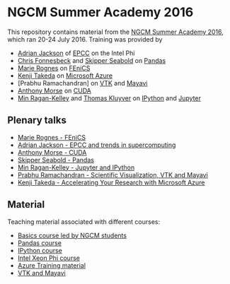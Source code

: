 # NGCM Summer Academy 2016

This repository contains material from the [NGCM Summer Academy 2016](http://ngcm.soton.ac.uk/summer-academy/), which ran 20-24 July 2016. Training was provided by

* [Adrian Jackson](https://www.epcc.ed.ac.uk/about/staff/mr-adrian-jackson) of [EPCC](https://www.epcc.ed.ac.uk/) on the Intel Phi
* [Chris Fonnesbeck](https://github.com/fonnesbeck) and [Skipper Seabold](http://jseabold.net/) on [Pandas](http://pandas.pydata.org/)
* [Marie Rognes](http://home.simula.no/~meg/) on [FEniCS](http://fenicsproject.org/)
* [Kenji Takeda](http://research.microsoft.com/en-us/people/kenjitak/) on [Microsoft Azure](http://azure.microsoft.com/en-gb/)
* [Prabhu Ramachandran] on [VTK](http://www.vtk.org/) and [Mayavi](http://mayavi.sourceforge.net/)
* [Anthony Morse](http://fostsvn.uopnet.plymouth.ac.uk/amorse/) on [CUDA](http://www.nvidia.com/object/cuda_home_new.html)
* [Min Ragan-Kelley](https://github.com/minrk) and [Thomas Kluyver](https://github.com/takluyver) on [IPython](http://ipython.org/) and [Jupyter](https://jupyter.org/)


## Plenary talks

* [Marie Rognes - FEniCS]()
* [Adrian Jackson - EPCC and trends in supercomputing]()
* [Anthony Morse - CUDA]()
* [Skipper Seabold - Pandas]()
* [Min Ragan-Kelley - Jupyter and IPython]()
* [Prabhu Ramachandran - Scientific Visualization, VTK and Mayavi]()
* [Kenji Takeda - Accelerating Your Research with Microsoft Azure]()

## Material

Teaching material associated with different courses:

* [Basics course led by NGCM students](https://github.com/ngcm/summer-academy-2016-basics)
* [Pandas course](https://github.com/fonnesbeck/ngcm_pandas_course)
* [IPython course](https://github.com/jupyter/ngcm-tutorial)
* [Intel Xeon Phi course]()
* [Azure Training material]()
* [VTK and Mayavi]()
